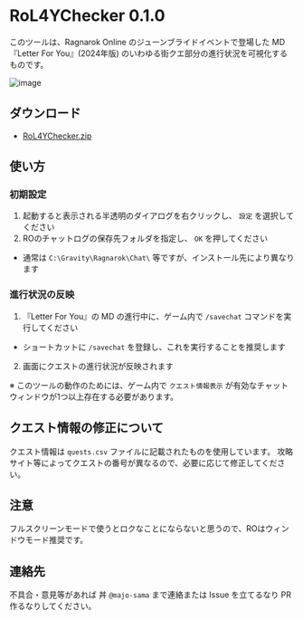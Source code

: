 # RoL4YChecker 0.1.0

このツールは、Ragnarok Online のジューンブライドイベントで登場した MD『Letter For You』(2024年版) のいわゆる街クエ部分の進行状況を可視化するものです。

![image](https://github.com/majo-sama/RoL4YChecker/assets/157029319/8876eac9-f829-425f-9c2d-08c0c5a1cb0b)


## ダウンロード

- [RoL4YChecker.zip](https://github.com/majo-sama/RoL4YChecker/releases/download/0.1.0/RoL4YChecker.zip)

## 使い方

### 初期設定

1. 起動すると表示される半透明のダイアログを右クリックし、 `設定` を選択してください
2. ROのチャットログの保存先フォルダを指定し、 `OK` を押してください
  - 通常は `C:\Gravity\Ragnarok\Chat\` 等ですが、インストール先により異なります

### 進行状況の反映

1. 『Letter For You』の MD の進行中に、ゲーム内で `/savechat` コマンドを実行してください
  - ショートカットに `/savechat` を登録し、これを実行することを推奨します
2. 画面にクエストの進行状況が反映されます

※ このツールの動作のためには、ゲーム内で `クエスト情報表示` が有効なチャットウィンドウが1つ以上存在する必要があります。

## クエスト情報の修正について

クエスト情報は `quests.csv` ファイルに記載されたものを使用しています。
攻略サイト等によってクエストの番号が異なるので、必要に応じて修正してください。

## 注意

フルスクリーンモードで使うとロクなことにならないと思うので、ROはウィンドウモード推奨です。

## 連絡先

不具合・意見等があれば 丼 `@majo-sama` まで連絡または Issue を立てるなり PR 作るなりしてください。
